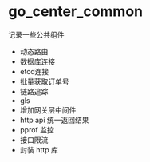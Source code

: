 # go_center_common

记录一些公共组件

+ 动态路由
+ 数据库连接
+ etcd连接
+ 批量获取订单号
+ 链路追踪
+ gls
+ 增加网关层中间件
+ http api 统一返回结果
+ pprof 监控 
+ 接口限流
+ 封装 http 库